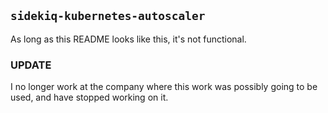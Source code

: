 ## `sidekiq-kubernetes-autoscaler`

As long as this README looks like this, it's not functional.

### UPDATE

I no longer work at the company where this work was possibly going to be used, and have stopped working on it.
